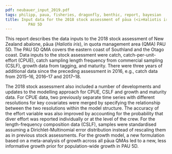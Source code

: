 ```yaml
---
pdf: neubauer_input_2019.pdf
tags: philipp, paua, fisheries, dragonfly, benthic, report, bayesian
title: Input data for the 2018 stock assessment of pāua (<i>Haliotis iris</i>) for
		  PAU 5D
---
```


This report describes the data inputs to the 2018 stock assessment of
New Zealand abalone,  pāua (*Haliotis iris*), in quota management
area (QMA) PAU 5D. The PAU 5D QMA covers the
eastern coast of Southland and the Otago coast.
Data inputs to the stock assessment were catch,
catch-per-unit-effort (CPUE), catch sampling length frequency from commercial
sampling (CSLF), growth data from tagging, and maturity.  There were three
years of additional data
since the preceding assessment in 2016, e.g., catch data from 2015–16,
2016–17 and 2017–18.

The 2018 stock assessment also included a number of developments
and updates to the modelling
approach for CPUE, CSLF and growth and maturity data.
For CPUE data, two previously separate time series with different
resolutions for key covariates were merged by specifying the
relationship between the two resolutions within the model structure.
The accuracy of the effort variable was also improved by accounting
for the probability that diver effort was reported individually or at
the level of the crew. For the length-frequency composition data
(CSLF), samples were standardised assuming a Dirichlet-Multinomial
error distribution instead of rescaling them as in previous stock
assessments. For the growth model, a new formulation based on
a meta-analysis of growth across all pāua QMAs led to a new, less
informative growth prior for population-wide growth in PAU 5D.
